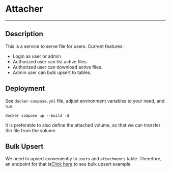 # Attacher
---

## Description
This is a service to serve file for users. Current features:
- Login as user or admin
- Authorized user can list active files.
- Authorized user can download active files.
- Admin user can bulk upsert to tables.

## Deployment
See `docker-compose.yml` file, adjust environment variables to your need, and run:
```
docker compose up --build -d
```

It is preferable to also define the attached volume, so that we can transfer the file from the volume.

## Bulk Upsert
We need to upsert conveniently to `users` and `attachments` table. Therefore, an endpoint for that is[Click here](https://docs.google.com/spreadsheets/d/18FEA3Hl09_AMeXCcxe4fRyDKvM2jP4fnaUkTaTUaDqo/edit?usp=sharing) to see bulk upsert example.
